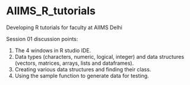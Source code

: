 # AIIMS_R_tutorials
Developing R tutorials for faculty at AIIMS Delhi

Session 01 discussion points:
1. The 4 windows in R studio IDE.
2. Data types (characters, numeric, logical, integer) and data structures (vectors, matrices, arrays, lists and dataframes).
3. Creating various data structures and finding their class.
4. Using the sample function to generate data for testing.
